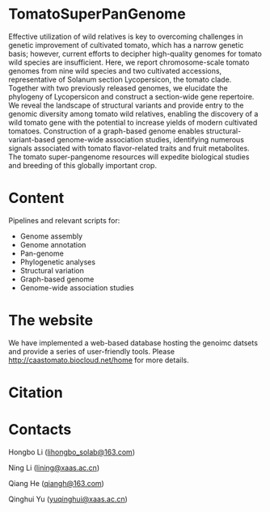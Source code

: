# TomatoSuperPanGenome

Effective utilization of wild relatives is key to overcoming challenges in genetic improvement of cultivated tomato, which has a narrow genetic basis; however, current efforts to decipher high-quality genomes for tomato wild species are insufficient. Here, we report chromosome-scale tomato genomes from nine wild species and two cultivated accessions, representative of Solanum section Lycopersicon, the tomato clade. Together with two previously released genomes, we elucidate the phylogeny of Lycopersicon and construct a section-wide gene repertoire. We reveal the landscape of structural variants and provide entry to the genomic diversity among tomato wild relatives, enabling the discovery of a wild tomato gene with the potential to increase yields of modern cultivated tomatoes. Construction of a graph-based genome enables structural-variant-based genome-wide association studies, identifying numerous signals associated with tomato flavor-related traits and fruit metabolites. The tomato super-pangenome resources will expedite biological studies and breeding of this globally important crop.

# Content

Pipelines and relevant scripts for:

- Genome assembly 
- Genome annotation
- Pan-genome
- Phylogenetic analyses
- Structural variation
- Graph-based genome
- Genome-wide association studies

# The website

We have implemented a web-based database hosting the genoimc datsets and provide a series of user-friendly tools. Please  http://caastomato.biocloud.net/home for more details.

# Citation

# Contacts

Hongbo Li (lihongbo_solab@163.com)

Ning Li (lining@xaas.ac.cn)

Qiang He (qiangh@163.com)

Qinghui Yu (yuqinghui@xaas.ac.cn)
